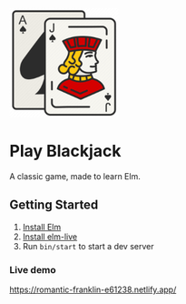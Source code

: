 ![alt BlackJack](https://github.com/krismartin/play-blackjack/blob/774c8124a9300b421ff804c5cec61dd3266b33b5/public/assets/favicon/android-chrome-192x192.png)

# Play Blackjack

A classic game, made to learn Elm.

## Getting Started

1. [Install Elm](https://guide.elm-lang.org/install/elm.html)
2. [Install elm-live](https://www.elm-live.com/)
3. Run `bin/start` to start a dev server

### Live demo
https://romantic-franklin-e61238.netlify.app/
